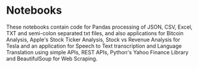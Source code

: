 # Notebooks

These notebooks contain code for Pandas processing of JSON, CSV, Excel, TXT and semi-colon separated txt files, 
and also applications for Bitcoin Analysis, Apple's Stock Ticker Analysis, Stock vs Revenue Analysis for Tesla and an application 
for Speech to Text transcription and Language Translation using simple APIs, REST APIs, Python's Yahoo Finance Library
and BeautifulSoup for Web Scraping.
